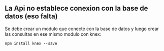 ## La Api no establece conexion con la base de datos (eso falta)
Se debe crear un modulo que conecte con la base de datos y luego crear las consultas en ese mismo modulo con knex:

`npm install knex --save`
